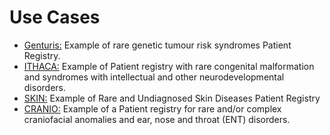 # Use Cases

- [Genturis:](/Use_case/genturis) Example of rare genetic tumour risk syndromes Patient Registry.
- [ITHACA:](/Use_case/ithaca) Example of Patient registry with rare congenital malformation and syndromes with intellectual and other neurodevelopmental disorders.
- [SKIN:](/Use_case/skin) Example of Rare and Undiagnosed Skin Diseases Patient Registry
- [CRANIO:](/Use_case/cranio) Example of a Patient registry for rare and/or complex craniofacial anomalies and ear, nose and throat (ENT) disorders.
